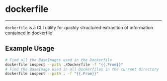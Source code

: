 # dockerfile

---

`dockerfile` is a CLI utility for quickly structured extraction of information contained in dockerfile

## Example Usage

```bash
# Find all the BaseImages used in the Dockerfile
dockerfile inspect --path ./Dockerfile -f "{{.From}}"
# Find the BaseImage used in all Dockerfiles in the current directory
dockerfile inspect --path . -f "{{.From}}"
```
